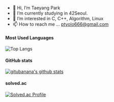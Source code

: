 - 👋 Hi, I’m Taeyang Park
- 🌱 I’m currently studying in 42Seoul.
- 👀 I’m interested in C, C++, Algorithm, Linux
- 📫 How to reach me ... ptyolo666@gmail.com

#### Most Used Languages
![Top Langs](https://github-readme-stats.vercel.app/api/top-langs/?username=gitubanana&layout=compact&show_icons=true&show_owner=true&hide_title=true&hide=&exclude_repo=Problem-Solving&langs_count=8)

#### GitHub stats
[![gitubanana's github stats](https://github-readme-stats.vercel.app/api?username=gitubanana&hide=&hide_title=true&show_icons=true)](https://github.com/anuraghazra/github-readme-stats)
  
#### solved.ac
[![Solved.ac Profile](http://mazassumnida.wtf/api/generate_badge?boj=kiwiki)](https://solved.ac/kiwiki)

